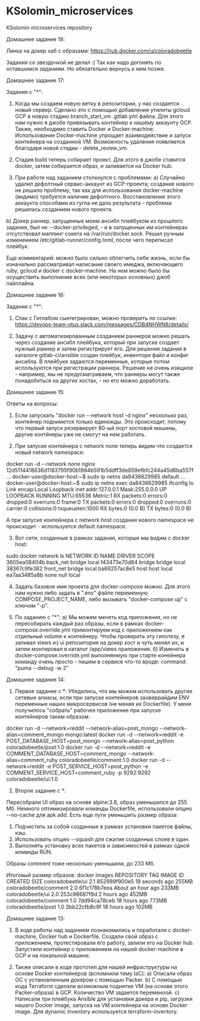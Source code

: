 # KSolomin_microservices
KSolomin microservices repository

Домашнее задание 18:

Линка на докер хаб с образами:
https://hub.docker.com/u/coloradobeetle

Задания со звездочкой не делал :(
Так как надо догонять по оставшимся заданиям. Но обязательно вернусь к ним позже.

Домашнее задание 17:

Задания с "*":

1. Когда мы создаем новую ветку в репозитории, у нас создается новый сервер. Сделано это с помощью добавления утилиты gcloud GCP в новую стадию branch_start_vm .gitlab.yml файла. Для этого нам нужно в джобе привязывать контейнер к нашему аккаунту GCP. Также, необходимо ставить Docker и Docker-machine. Использование Docker-machine упрощает взаимодействие и запуск контейнера на созданной VM. Возможность удаления появляется благодаря новой стадии - delete_review_vm.

2. Стадия build теперь собирает проект. Для этого в джобе ставится docker, затем собирается образ, и заливается на Docker hub.

3. При работе над заданием столкнулся с проблемами:
a) Случайно удалил дефолтный сервис-аккаунт из GCP-проекта; создание нового не решило проблему, так как для использования docker-machine (видимо) требуется наличие дефолтного. Восстановление этого аккаунта способами из гугла не дало результата - проблема решилась созданием нового проекта.

b) Докер раннер, запущенные моим ансибл плейбуком из прошлого задания, был не --docker-privileged, - и в запущенных им контейнерах отсутствовал маппинг сокета на /var/run/docker.sock. Решил ручным изменением /etc/gitlab-runner/config.toml, после чего переписал плейбук.

Еще комментарий: можно было сильно облегчить себе жизнь, если бы изначально рассматривал написание своего имеджа, включающего ruby, gcloud и docker с docker-machine. На нем можно было бы осуществить выполнение всех (или некоторых основных) джоб пайплайна.

Домашнее задание 16:

Задания с "*":

1. Слак с Гитлабом сынтегрирован, можно проверить по ссылке:
https://devops-team-otus.slack.com/messages/CDB4NHWN8/details/

2. Задачу с автоматизированным созданием раннеров можно решать через создание ансибл плейбука, который при запуске создает нужный раннер и затем регистрирует его. Для решения задания в каталоге gitlab-ci/ansible создан плейбук, инвентори файл и конфиг ансибла. В плейбуке задаются переменные, которые потом используются при регистрации раннера. Решение не очень изящное - например, мы не предусматриваем, что раннеры могут также понадобиться на других хостах, - но его можно доработать.

Домашнее задание 15:

Ответы на вопросы:
1. Если запускать "docker run --network host -d nginx" несколько раз, контейнер поднимется только единожды. Это происходит, потому что первый запуск резервирует 80-ый порт хостовой машины, другие контйнеры уже не смогут на нем работать. 

2. При запуске контейнера с network none теперь видим что создается новый network namespace:

docker run -d --network none nginx
12d5114418636d1183795f90b1984b591b5ddff3de859efbfc244a45d6ba557f
...
docker-user@docker-host:~$ sudo ip netns
da8436629985
default
...
docker-user@docker-host:~$ sudo ip netns exec da8436629985 ifconfig
lo        Link encap:Local Loopback
          inet addr:127.0.0.1  Mask:255.0.0.0
          UP LOOPBACK RUNNING  MTU:65536  Metric:1
          RX packets:0 errors:0 dropped:0 overruns:0 frame:0
          TX packets:0 errors:0 dropped:0 overruns:0 carrier:0
          collisions:0 txqueuelen:1000
          RX bytes:0 (0.0 B)  TX bytes:0 (0.0 B)

А при запуске контейнера с network host создания нового namespace не происходит - используется default namespace.

3. Вот сети, созданные в рамках задания, которые мы видим с docker host:

sudo docker network ls
NETWORK ID          NAME                DRIVER              SCOPE
3605ea08404b        back_net            bridge              local
f43473e70d84        bridge              bridge              local
38367c9fe382        front_net           bridge              local
ba68257ac8e5        host                host                local
ea7aa3485a8b        none                null                local

4. Задать базовое имя проекта для docker-compose можно. Для этого нам нужно либо задать в ".env" файле переменную COMPOSE_PROJECT_NAME, либо вызывать "docker-compose up" с ключом "-p".

5. По заданию с "*":
а) Мы можем менять код приложения, но не пересобирать каждый раз образы, если в рамках docker-compose.override.yml примонтируем код с приложением как отдельный volume к контейнеру. Чтобы проверить эту гипотезу, я заливал views из ui репозитория на докер хост и чуть менял их, и затем монтировал в каталог /app/views приложения. 
б) Изменять в docker-compose.override.yml выполняемую при старте конейнера команду очень просто - пишем в сервисе что-то вроде:
command: "puma --debug -w 2"

Домашнее задание 14:

1. Первое задание с *:
Убедились, что мы можем использовать другие сетевые алиасы, если при запуске контейнеров заоверрайдим ENV переменные наших микросервисов (не меняя их Dockerfile). У меня получилось "собрать" рабочее приложение при запуске контейнеров таким образом:

docker run -d --network=reddit --network-alias=post_mongo --network-alias=comment_mongo mongo:latest
docker run -d --network=reddit -e POST_DATABASE_HOST=post_mongo --network-alias=post_python coloradobeetle/post:1.0
docker run -d --network=reddit -e COMMENT_DATABASE_HOST=comment_mongo --network-alias=comment_ruby coloradobeetle/comment:1.0
docker run -d --network=reddit -e POST_SERVICE_HOST=post_python -e COMMENT_SERVICE_HOST=comment_ruby -p 9292:9292 coloradobeetle/ui:1.0

2. Второе задание с *:

Пересобрали UI образ на основе alpine:3.8, образ уменьшился до 255 Мб. Немного оптимизировали команды Dockerfile, использовали опцию --no-cache для apk add. Есть еще пути уменьшить размер образа:
1) Подчистить за собой созданные в рамках установки пакетов файлы, кэш.
2) Использовать опцию --squash для сжатия созданных слоев в один.
3) Выполнять установку всех пакетов и зависимостей в рамках одной команды RUN.

Образы comment тоже несколько уменьшили, до 233 Мб.

Итоговый размер образов:
docker images
REPOSITORY                   TAG                 IMAGE ID            CREATED             SIZE
coloradobeetle/ui            2.1                 852989f900e5        19 seconds ago      255MB
coloradobeetle/comment       2.0                 6f1c178b7eea        About an hour ago   233MB
coloradobeetle/ui            2.0                 253c98687f9d        2 hours ago         452MB
coloradobeetle/comment       1.0                 7dd94ca78ceb        18 hours ago        773MB
coloradobeetle/post          1.0                 3bb22cfb8c9f        18 hours ago        102MB

Домашнее задание 13:

1. В ходе работы над заданием познакомились и поработали с docker-machine, Docker hub и Dockerfile. Создали свой образ с приложением, протестировали его работу, залили его на Docker hub. Запустили контейнер с приложением на нашей docker-machine в GCP и на локальной машине.

2. Также описали в коде прототип для нашей инфраструктуры на основе Docker контейнеров (вспомнили тему IaC):
a) Описали образ ОС с установленным докером с помощью Packer.
b) С помощью кода Terraform сделали возможным поднятие VM (на основе этого Packer-образа) в GCP. Количество VM задается переменоой.
c) Написали три плейбука Ansible для установки докера и pip, загрузки нашего Docker image, запуска на VM контейнера на основе Docker image. Для dynamic inventory используется terraform-inventory.
